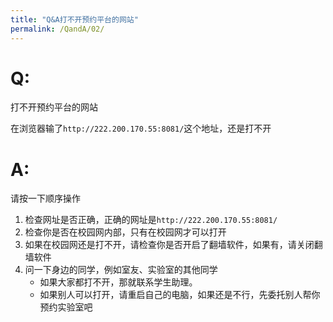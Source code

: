 ```yaml
---
title: "Q&A打不开预约平台的网站"
permalink: /QandA/02/
---
```


# Q:

打不开预约平台的网站

在浏览器输了`http://222.200.170.55:8081/`这个地址，还是打不开

# A:

请按一下顺序操作

1. 检查网址是否正确，正确的网址是`http://222.200.170.55:8081/`
2. 检查你是否在校园网内部，只有在校园网才可以打开
3. 如果在校园网还是打不开，请检查你是否开启了翻墙软件，如果有，请关闭翻墙软件
4. 问一下身边的同学，例如室友、实验室的其他同学
   - 如果大家都打不开，那就联系学生助理。
   - 如果别人可以打开，请重启自己的电脑，如果还是不行，先委托别人帮你预约实验室吧
